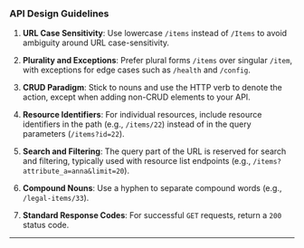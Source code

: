 ### API Design Guidelines

1. **URL Case Sensitivity**: Use lowercase `/items` instead of `/Items` to avoid ambiguity around URL case-sensitivity.

2. **Plurality and Exceptions**: Prefer plural forms `/items` over singular `/item`, with exceptions for edge cases such as `/health` and `/config`.

3. **CRUD Paradigm**: Stick to nouns and use the HTTP verb to denote the action, except when adding non-CRUD elements to your API.

4. **Resource Identifiers**: For individual resources, include resource identifiers in the path (e.g., `/items/22`) instead of in the query parameters (`/items?id=22`).

5. **Search and Filtering**: The query part of the URL is reserved for search and filtering, typically used with resource list endpoints (e.g., `/items?attribute_a=anna&limit=20`).

6. **Compound Nouns**: Use a hyphen to separate compound words (e.g., `/legal-items/33`).

7. **Standard Response Codes**: For successful `GET` requests, return a `200` status code.

---